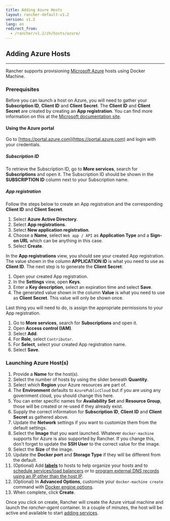 ```yaml
---
title: Adding Azure Hosts
layout: rancher-default-v1.2
version: v1.2
lang: en
redirect_from:
  - /rancher/v1.2/zh/hosts/azure/
---
```


## Adding Azure Hosts
---

Rancher supports provisioning [Microsoft Azure](https://azure.microsoft.com) hosts using Docker Machine.

### Prerequisites

Before you can launch a host on Azure, you will need to gather your **Subscription ID**, **Client ID** and **Client Secret**. The **Client ID** and **Client Secret** are created by creating an **App registration**. You can find more information on this at the [Microsoft documentation site](https://docs.microsoft.com/en-us/azure/azure-resource-manager/resource-group-create-service-principal-portal).

#### Using the Azure portal

Go to [https://portal.azure.com](https://portal.azure.com) and login with your credentials.

##### Subscription ID

To retrieve the Subscription ID, go to **More services**, search for **Subscriptions** and open it. The Subscription ID should be shown in the **SUBSCRIPTION ID** column next to your Subscription name.

##### App registration

Follow the steps below to create an App registration and the corresponding **Client ID** and **Client Secret**.

1. Select **Azure Active Directory**.
1. Select **App registrations**.
1. Select **New application registration**.
1. Choose a **Name**, select `Web app / API` as **Application Type** and a **Sign-on URL** which can be anything in this case.
1. Select **Create**.

In the **App registrations** view, you should see your created App registration. The value shown in the column **APPLICATION ID** is what you need to use as **Client ID**. The next step is to generate the **Client Secret**:

1. Open your created App registration.
1. In the **Settings** view, open **Keys**.
1. Enter a **Key description**, select an expiration time and select **Save**.
1. The generated value shown in the column **Value** is what you need to use as **Client Secret**. This value will only be shown once.

Last thing you will need to do, is assign the appropriate permissions to your App registration.

1. Go to **More services**, search for **Subscriptions** and open it.
1. Open **Access control (IAM)**.
1. Select **Add**.
1. For **Role**, select `Contributor`.
1. For **Select**, select your created App registration name.
1. Select **Save**.

### Launching Azure Host(s)

1. Provide a **Name** for the host(s).
1. Select the number of hosts by using the slider beneath **Quantity**.
1. Select which **Region** your Azure resources are part of.
1. The **Environment** defaults to `AzurePublicCloud` but if you are using any government cloud, you should change this here.
1. You can enter specific names for **Availability Set** and **Resource Group**, those will be created or re-used if they already exist.
1. Supply the correct information for **Subscription ID**, **Client ID** and **Client Secret** as gathered above.
1. Update the **Network** settings if you want to customize them from the default settings.
1. Select the **Image** that you want launched. Whatever `docker-machine` supports for Azure is also supported by Rancher. If you change this, don't forget to update the **SSH User** to the correct value for the image.
1. Select the **Size** of the image.
1. Update the **Docker port** and **Storage Type** if they will be different from the default.
1. (Optional) Add **[labels]({{site.baseurl}}/rancher/{{page.version}}/{{page.lang}}/hosts/#labels)** to hosts to help organize your hosts and to [schedule services/load balancers]({{site.baseurl}}/rancher/{{page.version}}/{{page.lang}}/cattle/scheduling/) or to [program external DNS records using an IP other than the host IP]({{site.baseurl}}/rancher/{{page.version}}/{{page.lang}}/cattle/external-dns-service/#using-a-specific-ip-for-external-dns).
1. (Optional) In **Advanced Options**, customize your `docker-machine create` command with [Docker engine options](https://docs.docker.com/machine/reference/create/#specifying-configuration-options-for-the-created-docker-engine).
1. When complete, click **Create**.

Once you click on create, Rancher will create the Azure virtual machine and launch the _rancher-agent_ container. In a couple of minutes, the host will be active and available to start [adding services]({{site.baseurl}}/rancher/{{page.version}}/{{page.lang}}/cattle/adding-services/).
